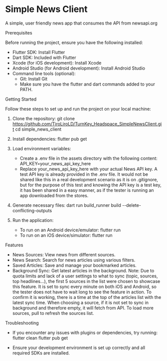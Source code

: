 # Simple News Client

A simple, user friendly news app that consumes the API from newsapi.org

Prerequisites

Before running the project, ensure you have the following installed:

- Flutter SDK: Install Flutter
- Dart SDK: Included with Flutter
- Xcode (for iOS development): Install Xcode
- Android Studio (for Android development): Install Android Studio
- Command line tools (optional):
    - Git: Install Git
    - Make sure you have the flutter and dart commands added to your PATH.

Getting Started

Follow these steps to set up and run the project on your local machine:

1. Clone the repository:
   git clone https://github.com/TiroLiroLD/TurnKey_Headspace_SimpleNewsClient.git
   cd simple_news_client

2. Install dependencies:
   flutter pub get

3. Load environment variables:
    - Create a .env file in the assets directory with the following content:
      API_KEY=your_news_api_key_here
    - Replace your_news_api_key_here with your actual News API key. A test API key is already provided in the .env file. It would not be shared like this in a real development scenario as it is on .gitignore, but for the purpose of this test and knowing the API key is a test key, it has been shared in a easy manner, as if the tester is running an app downloaded from the stores.

4. Generate necessary files:
   dart run build_runner build --delete-conflicting-outputs

5. Run the application:
    - To run on an Android device/emulator:
      flutter run
    - To run on an iOS device/simulator:
      flutter run

Features

- News Sources: View news from different sources.
- News Search: Search for news articles using various filters.
- Saved Articles: Save and manage your bookmarked articles.
- Background Sync: Get latest articles in the background. Note: Due to quota limits and lack of a user settings to what to sync (topic, sources, top headlines...), the first 5 sources in the list were chosen to showcase this feature. It is set to sync every minute on both iOS and Android, so the tester does not have to wait long to see the feature in action. To confirm it is working, there is a time at the top of the articles list with the latest sync time. When choosing a source, if it is not set to sync in background and therefore empty, it will fetch from API. To load more sources, pull to refresh the sources list. 

Troubleshooting

- If you encounter any issues with plugins or dependencies, try running:
  flutter clean
  flutter pub get

- Ensure your development environment is set up correctly and all required SDKs are installed.